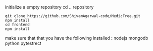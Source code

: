 initialize a empty repository 
cd .. repository
```
git clone https://github.com/ShivamAgarwal-code/MedicFree.git
npm install
cd frontend
npm install 
```

make sure that that you have the following installed :
nodejs 
mongodb
python
pytestrect
